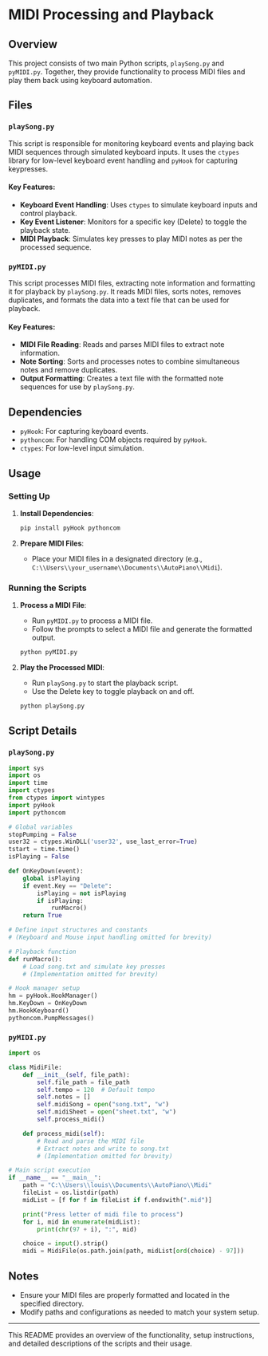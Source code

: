 # MIDI Processing and Playback

## Overview

This project consists of two main Python scripts, `playSong.py` and `pyMIDI.py`. Together, they provide functionality to process MIDI files and play them back using keyboard automation.

## Files

### `playSong.py`

This script is responsible for monitoring keyboard events and playing back MIDI sequences through simulated keyboard inputs. It uses the `ctypes` library for low-level keyboard event handling and `pyHook` for capturing keypresses.

#### Key Features:
- **Keyboard Event Handling**: Uses `ctypes` to simulate keyboard inputs and control playback.
- **Key Event Listener**: Monitors for a specific key (Delete) to toggle the playback state.
- **MIDI Playback**: Simulates key presses to play MIDI notes as per the processed sequence.

### `pyMIDI.py`

This script processes MIDI files, extracting note information and formatting it for playback by `playSong.py`. It reads MIDI files, sorts notes, removes duplicates, and formats the data into a text file that can be used for playback.

#### Key Features:
- **MIDI File Reading**: Reads and parses MIDI files to extract note information.
- **Note Sorting**: Sorts and processes notes to combine simultaneous notes and remove duplicates.
- **Output Formatting**: Creates a text file with the formatted note sequences for use by `playSong.py`.

## Dependencies

- `pyHook`: For capturing keyboard events.
- `pythoncom`: For handling COM objects required by `pyHook`.
- `ctypes`: For low-level input simulation.

## Usage

### Setting Up

1. **Install Dependencies**:
   ```bash
   pip install pyHook pythoncom
   ```

2. **Prepare MIDI Files**:
   - Place your MIDI files in a designated directory (e.g., `C:\\Users\\your_username\\Documents\\AutoPiano\\Midi`).

### Running the Scripts

1. **Process a MIDI File**:
   - Run `pyMIDI.py` to process a MIDI file.
   - Follow the prompts to select a MIDI file and generate the formatted output.

   ```bash
   python pyMIDI.py
   ```

2. **Play the Processed MIDI**:
   - Run `playSong.py` to start the playback script.
   - Use the Delete key to toggle playback on and off.

   ```bash
   python playSong.py
   ```

## Script Details

### `playSong.py`

```python
import sys
import os
import time
import ctypes
from ctypes import wintypes
import pyHook
import pythoncom

# Global variables
stopPumping = False
user32 = ctypes.WinDLL('user32', use_last_error=True)
tstart = time.time()
isPlaying = False

def OnKeyDown(event):
    global isPlaying
    if event.Key == "Delete":
        isPlaying = not isPlaying
        if isPlaying:
            runMacro()
    return True

# Define input structures and constants
# (Keyboard and Mouse input handling omitted for brevity)

# Playback function
def runMacro():
    # Load song.txt and simulate key presses
    # (Implementation omitted for brevity)

# Hook manager setup
hm = pyHook.HookManager()
hm.KeyDown = OnKeyDown
hm.HookKeyboard()
pythoncom.PumpMessages()
```

### `pyMIDI.py`

```python
import os

class MidiFile:
    def __init__(self, file_path):
        self.file_path = file_path
        self.tempo = 120  # Default tempo
        self.notes = []
        self.midiSong = open("song.txt", "w")
        self.midiSheet = open("sheet.txt", "w")
        self.process_midi()

    def process_midi(self):
        # Read and parse the MIDI file
        # Extract notes and write to song.txt
        # (Implementation omitted for brevity)

# Main script execution
if __name__ == "__main__":
    path = "C:\\Users\\louis\\Documents\\AutoPiano\\Midi"
    fileList = os.listdir(path)
    midList = [f for f in fileList if f.endswith(".mid")]

    print("Press letter of midi file to process")
    for i, mid in enumerate(midList):
        print(chr(97 + i), ":", mid)

    choice = input().strip()
    midi = MidiFile(os.path.join(path, midList[ord(choice) - 97]))
```

## Notes

- Ensure your MIDI files are properly formatted and located in the specified directory.
- Modify paths and configurations as needed to match your system setup.

---

This README provides an overview of the functionality, setup instructions, and detailed descriptions of the scripts and their usage.
